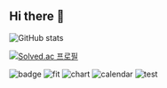 ## Hi there 👋


![GitHub stats](https://github-readme-stats.vercel.app/api?username=pyoki32&count_private=true&show_icons=true&theme=dracula)

[![Solved.ac
프로필](http://mazassumnida.wtf/api/mini/generate_badge?boj=pyob32)](https://solved.ac/pyokb32)

![badge](https://github-readme-developer-health.com/cards/badge?username=pyoki32&theme=dark)
![fit](https://github-readme-developer-health.com/cards/fit?username=pyoki32&theme=dark)
![chart](https://github-readme-developer-health.com/cards/chart?username=pyoki32)
![calendar](https://github-readme-developer-health.com/cards/calendar?username=pyoki32&theme=sky)
![test](https://github-readme-developer-health.com/cards/badge?username=pyoki32&size=1.5&theme=forest)


